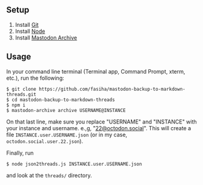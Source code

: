 ## Setup
1. Install [Git](https://git-scm.com)
1. Install [Node](https://nodejs.org)
1. Install [Mastodon Archive](https://github.com/kensanata/mastodon-backup) 
## Usage
In your command line terminal (Terminal app, Command Prompt, xterm, etc.), run the following:
```
$ git clone https://github.com/fasiha/mastodon-backup-to-markdown-threads.git
$ cd mastodon-backup-to-markdown-threads
$ npm i
$ mastodon-archive archive USERNAME@INSTANCE
```
On that last line, make sure you replace "USERNAME" and "INSTANCE" with your instance and username. e.,g, "22@octodon.social". This will create a file `INSTANCE.user.USERNAME.json` (or in my case, `octodon.social.user.22.json`).

Finally, run
```
$ node json2threads.js INSTANCE.user.USERNAME.json
```
and look at the `threads/` directory.
